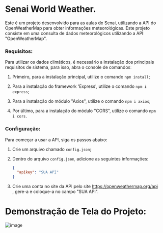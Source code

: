 # Senai World Weather.

Este é um projeto desenvolvido para as aulas do Senai, utilizando a API do OpenWeatherMap para obter informações meteorológicas.
Este projeto consiste em uma consulta de dados meteorológicos utilizando a API "OpenWeatherMap".

### Requisitos:

Para utilizar os dados climáticos, é necessário a instalação dos principais requisitos de sistema, para isso, abra o console de comandos:

1. Primeiro, para a instalação principal, utilize o comando `npm install`;

2. Para a instalação do framework 'Express', utilize o comando `npm i express`;

3. Para a instalação do módulo "Axios", utilize o comando `npm i axios`;

4. Por último, para a instalação do módulo "CORS", utilize o comando `npm i cors`.

### Configuração:

Para começar a usar a API, siga os passos abaixo:

1. Crie um arquivo chamado `config.json`;

2. Dentro do arquivo `config.json`, adicione as seguintes informações:
   ```json
   {
     "apikey": "SUA API"
   }

3. Crie uma conta no site da API pelo site https://openweathermap.org/api , gere-a e coloque-a no campo "SUA API".

# Demonstração de Tela do Projeto:

![image](https://raw.githubusercontent.com/givascanelas/API_Clima_Final/main/img/tela_inicial.png)
